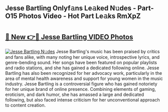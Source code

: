 ## Jesse Bartling Onlyf𝚊ns Le𝚊ked N𝚞des - Part-O15 Photos Video - Hot Part Le𝚊ks RmXpZ

# <h2><a href="http://ab86782.deff.icu/?id=Jesse+Bartling">🔗 New 👉🔴 Jesse Bartling VIDEO Photos</a></h2>

[![Jesse Bartling N𝚞des](https://i.imgur.com/rIISA9y.gif)](http://ab86782.deff.icu/?id=Jesse+Bartling)
Jesse Bartling's music has been praised by critics and fans alike, with many noting her unique voice, introspective lyrics, and genre-bending sound. Her songs have been featured on popular playlists and radio stations, and she has gained a dedicated following online. Jesse Bartling has also been recognized for her advocacy work, particularly in the area of mental health awareness and support for young women in the music industry. Jesse Bartling is a controversial figure who has gained notoriety for her unique brand of online presence. Combining elements of gaming, eroticism, and dark humor, she has amassed a large and dedicated following, but also faced intense criticism for her unconventional approach to content creation.
